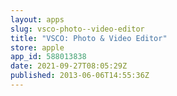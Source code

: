 ```yaml
---
layout: apps
slug: vsco-photo--video-editor
title: "VSCO: Photo & Video Editor"
store: apple
app_id: 588013838
date: 2021-09-27T08:05:29Z
published: 2013-06-06T14:55:36Z
---
```

